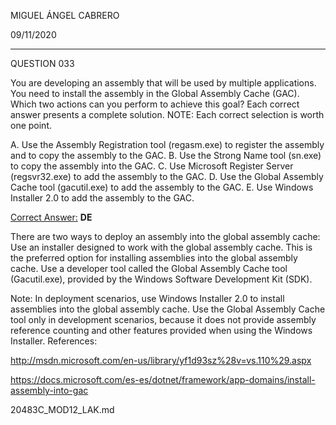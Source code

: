 MIGUEL ÁNGEL CABRERO

09/11/2020

_________________________________________________________



QUESTION 033

You are developing an assembly that will be used by multiple applications.
You need to install the assembly in the Global Assembly Cache (GAC).
Which two actions can you perform to achieve this goal? Each correct answer presents a complete solution.
NOTE: Each correct selection is worth one point.

A. Use the Assembly Registration tool (regasm.exe) to register the assembly and to copy the assembly to the GAC.
B. Use the Strong Name tool (sn.exe) to copy the assembly into the GAC.
C. Use Microsoft Register Server (regsvr32.exe) to add the assembly to the GAC.
D. Use the Global Assembly Cache tool (gacutil.exe) to add the assembly to the GAC.
E. Use Windows Installer 2.0 to add the assembly to the GAC.

<u>Correct Answer:</u> **DE**

There are two ways to deploy an assembly into the global assembly cache:
Use an installer designed to work with the global assembly cache. This is the preferred option for installing assemblies into the global assembly cache.
Use a developer tool called the Global Assembly Cache tool (Gacutil.exe), provided by the Windows
Software Development Kit (SDK).

Note:
In deployment scenarios, use Windows Installer 2.0 to install assemblies into the global assembly cache. Use the Global Assembly Cache tool only in development scenarios, because it does not provide assembly reference counting and other features provided when using the Windows Installer.
References: 

http://msdn.microsoft.com/en-us/library/yf1d93sz%28v=vs.110%29.aspx

https://docs.microsoft.com/es-es/dotnet/framework/app-domains/install-assembly-into-gac

20483C_MOD12_LAK.md